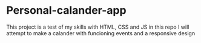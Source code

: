 # Personal-calander-app

This project is a test of my skills with HTML, CSS and JS in this repo I will attempt to make a calander with funcioning events and a responsive design
